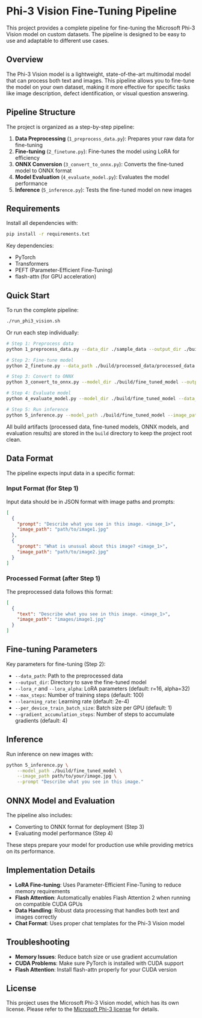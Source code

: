 # Phi-3 Vision Fine-Tuning Pipeline

This project provides a complete pipeline for fine-tuning the Microsoft Phi-3 Vision model on custom datasets. The pipeline is designed to be easy to use and adaptable to different use cases.

## Overview

The Phi-3 Vision model is a lightweight, state-of-the-art multimodal model that can process both text and images. This pipeline allows you to fine-tune the model on your own dataset, making it more effective for specific tasks like image description, defect identification, or visual question answering.

## Pipeline Structure

The project is organized as a step-by-step pipeline:

1. **Data Preprocessing** (`1_preprocess_data.py`): Prepares your raw data for fine-tuning
2. **Fine-tuning** (`2_finetune.py`): Fine-tunes the model using LoRA for efficiency
3. **ONNX Conversion** (`3_convert_to_onnx.py`): Converts the fine-tuned model to ONNX format
4. **Model Evaluation** (`4_evaluate_model.py`): Evaluates the model performance
5. **Inference** (`5_inference.py`): Tests the fine-tuned model on new images

## Requirements

Install all dependencies with:

```bash
pip install -r requirements.txt
```

Key dependencies:
- PyTorch
- Transformers
- PEFT (Parameter-Efficient Fine-Tuning)
- flash-attn (for GPU acceleration)

## Quick Start

To run the complete pipeline:

```bash
./run_phi3_vision.sh
```

Or run each step individually:

```bash
# Step 1: Preprocess data
python 1_preprocess_data.py --data_dir ./sample_data --output_dir ./build/processed_data

# Step 2: Fine-tune model
python 2_finetune.py --data_path ./build/processed_data/processed_data.json --output_dir ./build/fine_tuned_model

# Step 3: Convert to ONNX
python 3_convert_to_onnx.py --model_dir ./build/fine_tuned_model --output_dir ./build/onnx_model --with_image_input

# Step 4: Evaluate model
python 4_evaluate_model.py --model_dir ./build/fine_tuned_model --data_path ./sample_data/sample_data.json --output_dir ./build/evaluation_results

# Step 5: Run inference
python 5_inference.py --model_path ./build/fine_tuned_model --image_path ./build/processed_data/images/sample1.jpg
```

All build artifacts (processed data, fine-tuned models, ONNX models, and evaluation results) are stored in the `build` directory to keep the project root clean.

## Data Format

The pipeline expects input data in a specific format:

### Input Format (for Step 1)

Input data should be in JSON format with image paths and prompts:

```json
[
  {
    "prompt": "Describe what you see in this image. <image_1>",
    "image_path": "path/to/image1.jpg"
  },
  {
    "prompt": "What is unusual about this image? <image_1>",
    "image_path": "path/to/image2.jpg"
  }
]
```

### Processed Format (after Step 1)

The preprocessed data follows this format:

```json
[
  {
    "text": "Describe what you see in this image. <image_1>",
    "image_path": "images/image1.jpg"
  }
]
```

## Fine-tuning Parameters

Key parameters for fine-tuning (Step 2):

- `--data_path`: Path to the preprocessed data
- `--output_dir`: Directory to save the fine-tuned model
- `--lora_r` and `--lora_alpha`: LoRA parameters (default: r=16, alpha=32)
- `--max_steps`: Number of training steps (default: 100)
- `--learning_rate`: Learning rate (default: 2e-4)
- `--per_device_train_batch_size`: Batch size per GPU (default: 1)
- `--gradient_accumulation_steps`: Number of steps to accumulate gradients (default: 4)

## Inference

Run inference on new images with:

```bash
python 5_inference.py \
    --model_path ./build/fine_tuned_model \
    --image_path path/to/your/image.jpg \
    --prompt "Describe what you see in this image."
```

## ONNX Model and Evaluation

The pipeline also includes:

- Converting to ONNX format for deployment (Step 3)
- Evaluating model performance (Step 4)

These steps prepare your model for production use while providing metrics on its performance.

## Implementation Details

- **LoRA Fine-tuning**: Uses Parameter-Efficient Fine-Tuning to reduce memory requirements
- **Flash Attention**: Automatically enables Flash Attention 2 when running on compatible CUDA GPUs
- **Data Handling**: Robust data processing that handles both text and images correctly
- **Chat Format**: Uses proper chat templates for the Phi-3 Vision model

## Troubleshooting

- **Memory Issues**: Reduce batch size or use gradient accumulation
- **CUDA Problems**: Make sure PyTorch is installed with CUDA support
- **Flash Attention**: Install flash-attn properly for your CUDA version

## License

This project uses the Microsoft Phi-3 Vision model, which has its own license. Please refer to the [Microsoft Phi-3 license](https://huggingface.co/microsoft/Phi-3-vision-128k-instruct) for details.